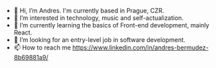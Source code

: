 - 👋 Hi, I’m Andres. I'm currently based in Prague, CZR.
- 👀 I’m interested in technology, music and self-actualization.
- 🌱 I’m currently learning the basics of Front-end development, mainly React.
- 💞️ I’m looking for an entry-level job in software development. 
- 📫 How to reach me https://www.linkedin.com/in/andres-bermudez-8b69881a9/

<!---
SEN-RAD/SEN-RAD is a ✨ special ✨ repository because its `README.md` (this file) appears on your GitHub profile.
You can click the Preview link to take a look at your changes.
--->
